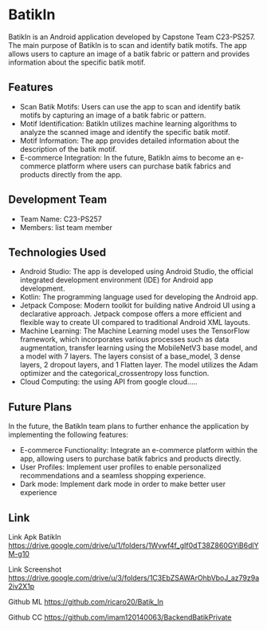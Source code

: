 # BatikIn

BatikIn is an Android application developed by Capstone Team C23-PS257. The main purpose of BatikIn is to scan and identify batik motifs. The app allows users to capture an image of a batik fabric or pattern and provides information about the specific batik motif.

## Features

- Scan Batik Motifs: Users can use the app to scan and identify batik motifs by capturing an image of a batik fabric or pattern.
- Motif Identification: BatikIn utilizes machine learning algorithms to analyze the scanned image and identify the specific batik motif.
- Motif Information: The app provides detailed information about the description of the batik motif.
- E-commerce Integration: In the future, BatikIn aims to become an e-commerce platform where users can purchase batik fabrics and products directly from the app.

## Development Team

- Team Name: C23-PS257
- Members: list team member

## Technologies Used

- Android Studio: The app is developed using Android Studio, the official integrated development environment (IDE) for Android app development.
- Kotlin: The programming language used for developing the Android app.
- Jetpack Compose: Modern toolkit for building native Android UI using a declarative approach. Jetpack compose offers a more efficient and flexible way to create UI compared to traditional Android XML layouts.
- Machine Learning: The Machine Learning model uses the TensorFlow framework, which incorporates various processes such as data augmentation, transfer learning using the MobileNetV3 base model, and a model with 7 layers. The layers consist of a base_model, 3 dense layers, 2 dropout layers, and 1 Flatten layer. The model utilizes the Adam optimizer and the categorical_crossentropy loss function.
- Cloud Computing: the using API from google cloud.....
  
## Future Plans

In the future, the BatikIn team plans to further enhance the application by implementing the following features:

- E-commerce Functionality: Integrate an e-commerce platform within the app, allowing users to purchase batik fabrics and products directly.
- User Profiles: Implement user profiles to enable personalized recommendations and a seamless shopping experience.
- Dark mode: Implement dark mode in order to make better user experience

## Link
Link Apk BatikIn
https://drive.google.com/drive/u/1/folders/1Wvwf4f_gIf0dT38Z860GYiB6dlYM-g10

Link Screenshot
https://drive.google.com/drive/u/3/folders/1C3EbZSAWArOhbVboJ_az79z9a2iv2X1p

Github ML
https://github.com/ricaro20/Batik_In

Github CC
https://github.com/imam120140063/BackendBatikPrivate
